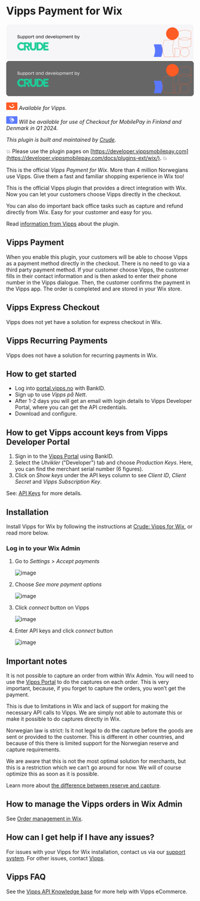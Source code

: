 <!-- START_METADATA
---
title: Vipps for Wix plugin
sidebar_position: 1
pagination_next: null
pagination_prev: null
---
END_METADATA -->

# Vipps Payment for Wix

![Support and development by Crude ](./docs/images/crude.svg#gh-light-mode-only)![Support and development by Crude](./docs/images/crude_dark.svg#gh-dark-mode-only)

![Vipps](./docs/images/vipps.png) *Available for Vipps.*

![MobilePay](./docs/images/mp.png) *Will be available for use of Checkout for MobilePay in Finland and Denmark in Q1 2024.*

*This plugin is built and maintained by [Crude](https://crude.no/).*

<!-- START_COMMENT -->
💥 Please use the plugin pages on [https://developer.vippsmobilepay.com](https://developer.vippsmobilepay.com/docs/plugins-ext/wix/). 💥
<!-- END_COMMENT -->

This is the official *Vipps Payment for Wix*. More than 4 million Norwegians use Vipps. Give them a fast and familiar shopping experience in Wix too!

This is the official Vipps plugin that provides a direct integration with Wix. Now you can let your customers choose Vipps directly in the checkout.

You can also do important back office tasks such as capture and refund directly from Wix. Easy for your customer and easy for you.

Read [information from Vipps](https://www.vipps.no/produkter-og-tjenester/bedrift/ta-betalt-paa-nett/ta-betalt-paa-nett/Wix/) about the plugin.

## Vipps Payment

When you enable this plugin, your customers will be able to choose Vipps as a payment method directly in the checkout. There is no need to go via a third party payment method. If your customer choose Vipps, the customer fills in their contact information and is then asked to enter their phone number in the Vipps dialogue. Then, the customer confirms the payment in the Vipps app. The order is completed and are stored in your Wix store.

## Vipps Express Checkout

Vipps does not yet have a solution for express checkout in Wix.

## Vipps Recurring Payments

Vipps does not have a solution for recurring payments in Wix.

## How to get started

- Log into [portal.vipps.no](https://portal.vipps.no/login) with BankID.
- Sign up to use *Vipps på Nett*.
- After 1-2 days you will get an email with login details to Vipps Developer Portal, where you can get the API credentials.
- Download and configure.

## How to get Vipps account keys from Vipps Developer Portal

1. Sign in to the [Vipps Portal](https://portal.vipps.no/) using BankID.
2. Select the *Utvikler* ("Developer") tab and choose *Production Keys*. Here, you can find the merchant serial number (6 figures).
3. Click on *Show keys* under the API keys column to see *Client ID*, *Client Secret* and *Vipps Subscription Key*.

See: [API Keys](https://developer.vippsmobilepay.com/docs/knowledge-base/api-keys) for more details.

## Installation

Install Vipps for Wix by following the instructions at [Crude: Vipps for Wix](https://crude.no/vipps-for-wix/), or read more below.

### Log in to your Wix Admin

1. Go to *Settings* > *Accept payments*

   ![image](https://user-images.githubusercontent.com/61109180/132360200-30587852-ebab-443b-94d1-ac01606301c0.png)

1. Choose *See more payment options*

   ![image](https://user-images.githubusercontent.com/61109180/132362154-4246aaed-995e-41f9-8ba0-2bb142f66794.png)

1. Click *connect* button on Vipps

   ![image](https://user-images.githubusercontent.com/61109180/132362264-f25a9a7d-b4ba-4339-862f-4c260743bc69.png)

1. Enter API keys and click *connect* button

   ![image](https://user-images.githubusercontent.com/61109180/132362356-7900361e-ca7f-4092-9a9e-784e8afe7fcb.png)

## Important notes

It is not possible to capture an order from within Wix Admin. You will need to use the [Vipps Portal](https://portal.vipps.no) to do the captures on each order. This is very important, because, if you forget to capture the orders, you won’t get the payment.

This is due to limitations in Wix and lack of support for making the necessary API calls to Vipps. We are simply not able to automate this or make it possible to do captures directly in Wix.

Norwegian law is strict: Is it not legal to do the capture before the goods are sent or provided to the customer. This is different in other countries, and because of this there is limited support for the Norwegian reserve and capture requirements.

We are aware that this is not the most optimal solution for merchants, but this is a restriction which we can’t go around for now. We will of course optimize this as soon as it is possible.

Learn more about [the difference between reserve and capture](https://developer.vippsmobilepay.com/docs/knowledge-base/reserve-and-capture/#what-is-the-difference-between-reserve-capture-and-direct-capture).

## How to manage the Vipps orders in Wix Admin

See [Order management in Wix](order-management.md).

## How can I get help if I have any issues?

For issues with your Vipps for Wix installation, contact us via our [support system](https://crude.no/vipps-wix-support/). For other issues, contact [Vipps](https://developer.vippsmobilepay.com/docs/contact/).

## Vipps FAQ

See the [Vipps API Knowledge base](https://developer.vippsmobilepay.com/docs/knowledge-base/) for more help with Vipps eCommerce.
